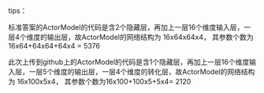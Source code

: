 tips：



标准答案的ActorModel的代码是含2个隐藏层，再加上一层16个维度输入层，一层4个维度的输出层，故ActorModel的网络结构为 16x64x64x4，
 其参数个数为16x64+64x64+64x4 = 5376
 
 此次上传到github上的ActorModel的代码是含1个隐藏层，再加上一层16个维度输入层，一层5个维度的输出层，一层4个维度的转化层，故ActorModel的网络结构为 16x100x5x4，
 其参数个数为16x100+100x5+5x4= 2120

      
       
